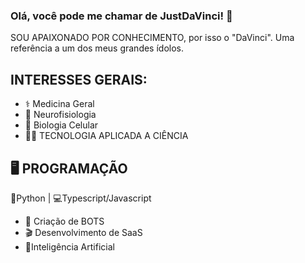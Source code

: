 ### Olá, você pode me chamar de JustDaVinci! 👋

SOU APAIXONADO POR CONHECIMENTO, por isso o "DaVinci". Uma referência a um dos meus
grandes ídolos.

## INTERESSES GERAIS:
- ⚕️ Medicina Geral
- 🧠 Neurofisiologia
- 🧬 Biologia Celular
- 👨‍🔬 TECNOLOGIA APLICADA A CIÊNCIA

## 🖥️ PROGRAMAÇÃO
🐍Python | 💻Typescript/Javascript

- 🤖 Criação de BOTS
- 🎬 Desenvolvimento de SaaS
- 🧠Inteligência Artificial
